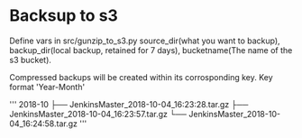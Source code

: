 # Backsup to s3

Define vars in src/gunzip_to_s3.py source_dir(what you want to backup), backup_dir(local backup, retained for 7 days), bucketname(The name of the s3 bucket).

Compressed backups will be created within its corrosponding key. Key format 'Year-Month'

'''
2018-10
├── JenkinsMaster_2018-10-04_16:23:28.tar.gz
├── JenkinsMaster_2018-10-04_16:23:57.tar.gz
└── JenkinsMaster_2018-10-04_16:24:58.tar.gz
'''

